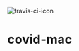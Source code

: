 ![travis-ci-icon](https://travis-ci.com/mgor3k/covid-mac.svg?branch=master "Logo Title Text 1")


# covid-mac
